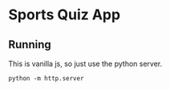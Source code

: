 # Sports Quiz App

## Running

This is vanilla js, so just use the python server.

```
python -m http.server
```
